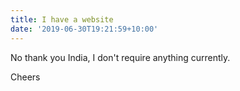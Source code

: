 ```yaml
---
title: I have a website
date: '2019-06-30T19:21:59+10:00'
---
```

No thank you India, I don't require anything currently.

Cheers
